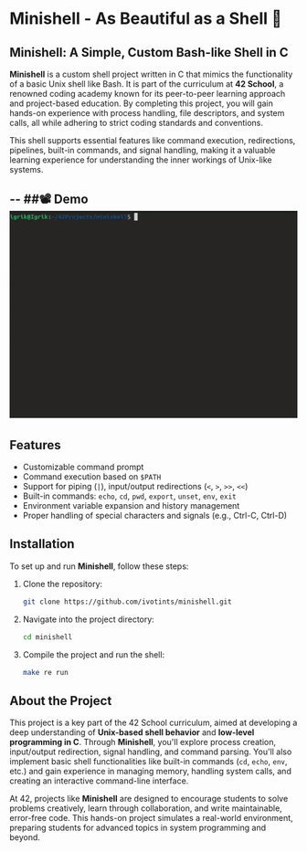 # Minishell - As Beautiful as a Shell 🌟

## Minishell: A Simple, Custom Bash-like Shell in C

**Minishell** is a custom shell project written in C that mimics the functionality of a basic Unix shell like Bash. It is part of the curriculum at **42 School**, a renowned coding academy known for its peer-to-peer learning approach and project-based education. By completing this project, you will gain hands-on experience with process handling, file descriptors, and system calls, all while adhering to strict coding standards and conventions.

This shell supports essential features like command execution, redirections, pipelines, built-in commands, and signal handling, making it a valuable learning experience for understanding the inner workings of Unix-like systems.

--
##📽️ Demo
![Minishell Demo](./assets/minishell.gif)
--

## Features
- Customizable command prompt
- Command execution based on `$PATH`
- Support for piping (`|`), input/output redirections (`<`, `>`, `>>`, `<<`)
- Built-in commands: `echo`, `cd`, `pwd`, `export`, `unset`, `env`, `exit`
- Environment variable expansion and history management
- Proper handling of special characters and signals (e.g., Ctrl-C, Ctrl-D)

## Installation
To set up and run **Minishell**, follow these steps:

1. Clone the repository:
   ```bash
   git clone https://github.com/ivotints/minishell.git
   ```

2. Navigate into the project directory:
   ```bash
   cd minishell
   ```

3. Compile the project and run the shell:
   ```bash
   make re run
   ```

## About the Project

This project is a key part of the 42 School curriculum, aimed at developing a deep understanding of **Unix-based shell behavior** and **low-level programming in C**. Through **Minishell**, you'll explore process creation, input/output redirection, signal handling, and command parsing. You'll also implement basic shell functionalities like built-in commands (`cd`, `echo`, `env`, etc.) and gain experience in managing memory, handling system calls, and creating an interactive command-line interface.

At 42, projects like **Minishell** are designed to encourage students to solve problems creatively, learn through collaboration, and write maintainable, error-free code. This hands-on project simulates a real-world environment, preparing students for advanced topics in system programming and beyond.
